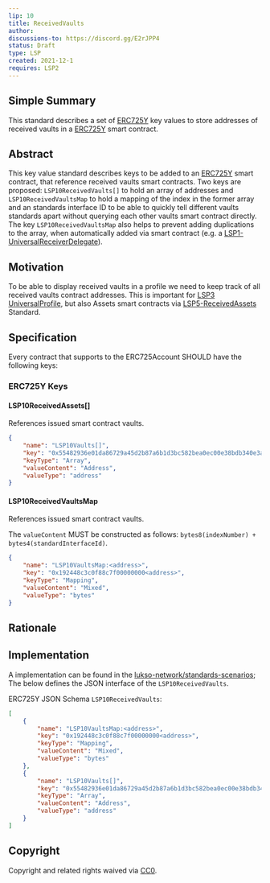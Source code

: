 ```yaml
---
lip: 10
title: ReceivedVaults
author: 
discussions-to: https://discord.gg/E2rJPP4
status: Draft
type: LSP
created: 2021-12-1
requires: LSP2
---
```


## Simple Summary
This standard describes a set of [ERC725Y](https://github.com/ethereum/EIPs/blob/master/EIPS/eip-725.md) key values to store addresses of received vaults in a [ERC725Y](https://github.com/ethereum/EIPs/blob/master/EIPS/eip-725.md) smart contract.

## Abstract
This key value standard describes keys to be added to an [ERC725Y](https://github.com/ethereum/EIPs/blob/master/EIPS/eip-725.md) smart contract, that reference received vaults smart contracts. Two keys are proposed: `LSP10ReceivedVaults[]` to hold an array of addresses and `LSP10ReceivedVaultsMap` to hold a mapping of the index in the former array and an standards interface ID to be able to quickly tell different vaults standards apart without querying each other vaults smart contract directly. The key `LSP10ReceivedVaultsMap` also helps to prevent adding duplications to the array, when automatically added via smart contract (e.g. a [LSP1-UniversalReceiverDelegate](https://github.com/lukso-network/LIPs/blob/master/LSPs/LSP-1-UniversalReceiver.md)).

## Motivation
To be able to display received vaults in a profile we need to keep track of all received vaults contract addresses. This is important for [LSP3 UniversalProfile](https://github.com/lukso-network/LIPs/blob/master/LSPs/LSP-3-UniversalProfile.md), but also Assets smart contracts via [LSP5-ReceivedAssets](https://github.com/lukso-network/LIPs/blob/master/LSPs/LSP-5-ReceivedAssets.md) Standard.

## Specification

Every contract that supports to the ERC725Account SHOULD have the following keys:

### ERC725Y Keys


#### LSP10ReceivedAssets[]

References issued smart contract vaults.

```json
{
    "name": "LSP10Vaults[]",
    "key": "0x55482936e01da86729a45d2b87a6b1d3bc582bea0ec00e38bdb340e3af6f9f06",
    "keyType": "Array",
    "valueContent": "Address",
    "valueType": "address"
}
```


#### LSP10ReceivedVaultsMap

References issued smart contract vaults.

The `valueContent` MUST be constructed as follows: `bytes8(indexNumber) + bytes4(standardInterfaceId)`. 

```json
{
    "name": "LSP10VaultsMap:<address>",
    "key": "0x192448c3c0f88c7f00000000<address>",
    "keyType": "Mapping",
    "valueContent": "Mixed",
    "valueType": "bytes"
}
```

## Rationale

## Implementation

A implementation can be found in the [lukso-network/standards-scenarios](https://github.com/lukso-network/lsp-universalprofile-smart-contracts/tree/develop/contracts/LSP1UniversalReceiver/LSP1UniversalReceiverDelegateVault);
The below defines the JSON interface of the `LSP10ReceivedVaults`.

ERC725Y JSON Schema `LSP10ReceivedVaults`:
```json
[
    {
        "name": "LSP10VaultsMap:<address>",
        "key": "0x192448c3c0f88c7f00000000<address>",
        "keyType": "Mapping",
        "valueContent": "Mixed",
        "valueType": "bytes"
    },
    {
        "name": "LSP10Vaults[]",
        "key": "0x55482936e01da86729a45d2b87a6b1d3bc582bea0ec00e38bdb340e3af6f9f06",
        "keyType": "Array",
        "valueContent": "Address",
        "valueType": "address"
    }
]
```

## Copyright
Copyright and related rights waived via [CC0](https://creativecommons.org/publicdomain/zero/1.0/).

